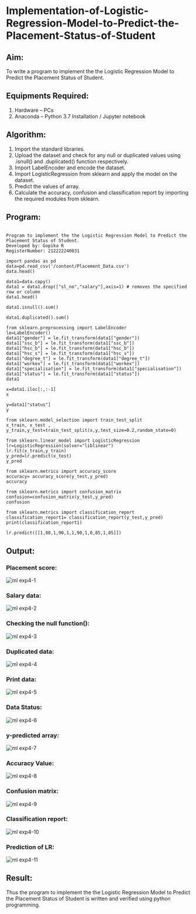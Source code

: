 # Implementation-of-Logistic-Regression-Model-to-Predict-the-Placement-Status-of-Student

## Aim:
To write a program to implement the the Logistic Regression Model to Predict the Placement Status of Student.

## Equipments Required:
1. Hardware – PCs
2. Anaconda – Python 3.7 Installation / Jupyter notebook

## Algorithm:
1. Import the standard libraries.
2. Upload the dataset and check for any null or duplicated values using .isnull() and .duplicated() function respectively.
3. Import LabelEncoder and encode the dataset.
4. Import LogisticRegression from sklearn and apply the model on the dataset.
5. Predict the values of array.
6. Calculate the accuracy, confusion and classification report by importing the required modules from sklearn.

## Program:
```

Program to implement the the Logistic Regression Model to Predict the Placement Status of Student.
Developed by: Gopika R
RegisterNumber: 212222240031

import pandas as pd
data=pd.read_csv('/content/Placement_Data.csv')
data.head()

data1=data.copy()
data1 = data1.drop(["sl_no","salary"],axis=1) # removes the specified row or column
data1.head()

data1.isnull().sum()

data1.duplicated().sum()

from sklearn.preprocessing import LabelEncoder
le=LabelEncoder()
data1["gender"] = le.fit_transform(data1["gender"])
data1["ssc_b"] = le.fit_transform(data1["ssc_b"])
data1["hsc_b"] = le.fit_transform(data1["hsc_b"])
data1["hsc_s"] = le.fit_transform(data1["hsc_s"])
data1["degree_t"] = le.fit_transform(data1["degree_t"])
data1["workex"] = le.fit_transform(data1["workex"])
data1["specialisation"] = le.fit_transform(data1["specialisation"])
data1["status"] = le.fit_transform(data1["status"])
data1

x=data1.iloc[:,:-1]
x

y=data1["status"]
y

from sklearn.model_selection import train_test_split
x_train, x_test , y_train,y_test=train_test_split(x,y,test_size=0.2,random_state=0)

from sklearn.linear_model import LogisticRegression
lr=LogisticRegression(solver="liblinear")
lr.fit(x_train,y_train)
y_pred=lr.predict(x_test)
y_pred

from sklearn.metrics import accuracy_score
accuracy= accuracy_score(y_test,y_pred)
accuracy

from sklearn.metrics import confusion_matrix
confusion=confusion_matrix(y_test,y_pred)
confusion

from sklearn.metrics import classification_report
classification_report1= classification_report(y_test,y_pred)
print(classification_report1)

lr.predict([[1,80,1,90,1,1,90,1,0,85,1,85]]) 

```

## Output:


### Placement score:
![ml exp4-1](https://github.com/Gopika-9266/Implementation-of-Logistic-Regression-Model-to-Predict-the-Placement-Status-of-Student/assets/122762773/034f1378-a5b2-4855-a4e1-99a04180ab7f)

### Salary data:
![ml exp4-2](https://github.com/Gopika-9266/Implementation-of-Logistic-Regression-Model-to-Predict-the-Placement-Status-of-Student/assets/122762773/c7384342-7a4a-438d-ba8b-b9eb483886ef)

### Checking the null function():
![ml exp4-3](https://github.com/Gopika-9266/Implementation-of-Logistic-Regression-Model-to-Predict-the-Placement-Status-of-Student/assets/122762773/f51b440b-8420-4b4d-b7d2-ecc80326895c)

### Duplicated data:
![ml exp4-4](https://github.com/Gopika-9266/Implementation-of-Logistic-Regression-Model-to-Predict-the-Placement-Status-of-Student/assets/122762773/10af4c42-e68f-4531-8a20-a4ea4cab3182)

### Print data:
![ml exp4-5](https://github.com/Gopika-9266/Implementation-of-Logistic-Regression-Model-to-Predict-the-Placement-Status-of-Student/assets/122762773/55320a8d-eed6-4ef3-b2ef-4d5e877f1b70)

### Data Status:
![ml exp4-6](https://github.com/Gopika-9266/Implementation-of-Logistic-Regression-Model-to-Predict-the-Placement-Status-of-Student/assets/122762773/ec574948-e0b0-416f-82d0-008df2935ea4)

### y-predicted array:
![ml exp4-7](https://github.com/Gopika-9266/Implementation-of-Logistic-Regression-Model-to-Predict-the-Placement-Status-of-Student/assets/122762773/cc871561-f133-41ff-b2f6-d812f62efce9)

### Accuracy Value:
![ml exp4-8](https://github.com/Gopika-9266/Implementation-of-Logistic-Regression-Model-to-Predict-the-Placement-Status-of-Student/assets/122762773/22fa9a87-fb3b-4d58-abb4-f2033ecedf1c)

### Confusion matrix:
![ml exp4-9](https://github.com/Gopika-9266/Implementation-of-Logistic-Regression-Model-to-Predict-the-Placement-Status-of-Student/assets/122762773/9a138e90-8934-434c-8327-fd5fc1ecaf45)


### Classification report:
![ml exp4-10](https://github.com/Gopika-9266/Implementation-of-Logistic-Regression-Model-to-Predict-the-Placement-Status-of-Student/assets/122762773/506b3bb9-40d5-46b2-8d64-a27a356bc267)
### Prediction of LR:
![ml exp4-11](https://github.com/Gopika-9266/Implementation-of-Logistic-Regression-Model-to-Predict-the-Placement-Status-of-Student/assets/122762773/5b05a3ca-3cad-4bca-a260-036f2e3ee11a)

## Result:
Thus the program to implement the the Logistic Regression Model to Predict the Placement Status of Student is written and verified using python programming.
